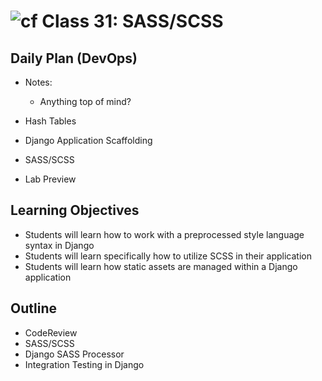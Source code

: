# ![cf](http://i.imgur.com/7v5ASc8.png) Class 31: SASS/SCSS

## Daily Plan (DevOps)
- Notes:
    - Anything top of mind?

- Hash Tables
- Django Application Scaffolding
- SASS/SCSS
- Lab Preview

## Learning Objectives

- Students will learn how to work with a preprocessed style language syntax in Django
- Students will learn specifically how to utilize SCSS in their application
- Students will learn how static assets are managed within a Django application

## Outline
- CodeReview
- SASS/SCSS
- Django SASS Processor
- Integration Testing in Django
<!-- [Hyperlinks]  -->


<!-- links -->
<!-- [Hyperlinks]: To supporting materials -->

